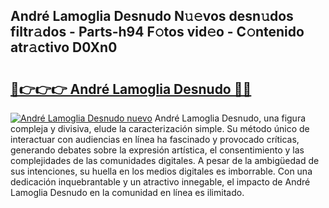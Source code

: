 ## André Lamoglia Desnudo N𝚞𝚎vos desn𝚞dos filtr𝚊dos - Parts-h94 F𝚘tos vid𝚎o - C𝚘ntenido atr𝚊ctivo D0Xn0

# <h2><a href="http://mb2wgz.tromn.icu/?c=Andr%c3%a9+Lamoglia+Desnudo">🔗👉👉👉 André Lamoglia Desnudo 🔗🔗</a></h2>

[![André Lamoglia Desnudo nuevo](https://i.imgur.com/pEAQMta.gif)](http://mb2wgz.tromn.icu/?c=Andr%c3%a9+Lamoglia+Desnudo)
André Lamoglia Desnudo, una figura compleja y divisiva, elude la caracterización simple. Su método único de interactuar con audiencias en línea ha fascinado y provocado críticas, generando debates sobre la expresión artística, el consentimiento y las complejidades de las comunidades digitales. A pesar de la ambigüedad de sus intenciones, su huella en los medios digitales es imborrable. Con una dedicación inquebrantable y un atractivo innegable, el impacto de André Lamoglia Desnudo en la comunidad en línea es ilimitado.
